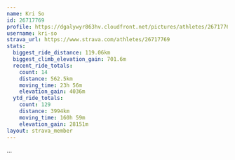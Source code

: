 ```yaml
---
name: Kri So
id: 26717769
profile: https://dgalywyr863hv.cloudfront.net/pictures/athletes/26717769/7761026/13/large.jpg
username: kri-so
strava_url: https://www.strava.com/athletes/26717769
stats:
  biggest_ride_distance: 119.06km
  biggest_climb_elevation_gain: 701.6m
  recent_ride_totals:
    count: 14
    distance: 562.5km
    moving_time: 23h 56m
    elevation_gain: 4036m
  ytd_ride_totals:
    count: 129
    distance: 3994km
    moving_time: 160h 59m
    elevation_gain: 28151m
layout: strava_member
--- 
```

...
